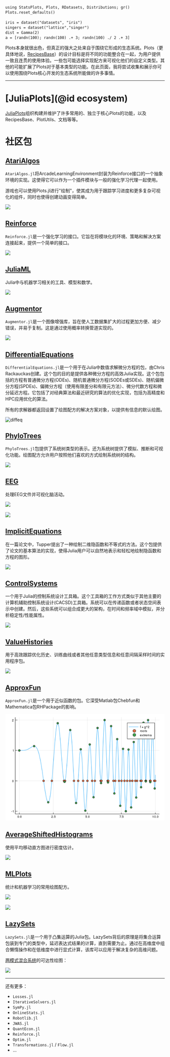 ```@setup ecosystem
using StatsPlots, Plots, RDatasets, Distributions; gr()
Plots.reset_defaults()

iris = dataset("datasets", "iris")
singers = dataset("lattice","singer")
dist = Gamma(2)
a = [randn(100); randn(100) .+ 3; randn(100) ./ 2 .+ 3]
```

Plots本身就很出色，但真正的强大之处来自于围绕它形成的生态系统。Plots（更具体地说，[RecipesBase](https://github.com/JuliaPlots/RecipesBase.jl)）的设计目标是将不同的功能整合在一起，为用户提供一致且连贯的使用体验。一些包可能选择实现配方来可视化他们的自定义类型。其他的可能扩展了Plots对于基本类型的功能。在此页面，我将尝试收集和展示你可以使用围绕Plots核心开发的生态系统所能做的许多事情。

---

# [JuliaPlots](@id ecosystem)

[JuliaPlots](https://github.com/JuliaPlots)组织构建并维护了许多常用的、独立于核心Plots的功能，以及RecipesBase、PlotUtils、文档等等。

# 社区包

## [AtariAlgos](https://github.com/tbreloff/AtariAlgos.jl)

`AtariAlgos.jl`将ArcadeLearningEnvironment封装为Reinforce接口的一个抽象环境的实现。这使得它可以作为一个插件模块与一般的强化学习代理一起使用。

游戏也可以使用Plots.jl进行"绘制"，使其成为用于跟踪学习进度和更多复杂可视化的组件，同时也使得创建动画变得简单。

![](https://cloud.githubusercontent.com/assets/933338/17670982/8923a2f6-62e2-11e6-943f-bd0a2a7b5c1f.gif)

## [Reinforce](https://github.com/tbreloff/Reinforce.jl)

`Reinforce.jl`是一个强化学习的接口。它旨在将模块化的环境、策略和解决方案连接起来，提供一个简单的接口。

![](https://cloud.githubusercontent.com/assets/933338/17703784/f3e18414-63a0-11e6-9f9e-f531278216f9.gif)


## [JuliaML](https://github.com/JuliaML)

Julia中与机器学习相关的工具、模型和数学。

![](https://cloud.githubusercontent.com/assets/933338/18800737/93b71b42-81ac-11e6-9c7a-0cddf6d083ab.png)

## [Augmentor](https://github.com/Evizero/Augmentor.jl)

`Augmentor.jl`是一个图像增强库，旨在使人工数据集扩大的过程更加方便、减少错误，并易于复制。这是通过使用概率转换管道实现的。

![](https://cloud.githubusercontent.com/assets/10854026/17645973/3894d2b0-61b6-11e6-8b10-1cb5139bfb6d.gif)

## [DifferentialEquations](https://github.com/ChrisRackauckas/DifferentialEquations.jl)

`DifferentialEquations.jl`是一个用于在Julia中数值求解微分方程的包，由Chris Rackauckas创建。这个包的目的是提供各种微分方程的高效Julia实现。这个包包括的方程有普通微分方程(ODEs)、随机普通微分方程(SODEs或SDEs)、随机偏微分方程(SPDEs)、偏微分方程（使用有限差分和有限元方法）、微分代数方程和微分延迟方程。它包括了对经典算法和最近研究的算法的优化实现，包括为高精度和HPC应用优化的算法。

所有的求解器都返回设置了绘图配方的解决方案对象，以提供有信息的默认绘图。

![diffeq](https://cloud.githubusercontent.com/assets/1814174/17526562/9daa2d1e-5e1c-11e6-9f21-fda6f49f6833.png)

## [PhyloTrees](https://github.com/jangevaare/PhyloTrees.jl)

`PhyloTrees.jl`包提供了系统树类型的表示。还为系统树提供了模拟、推断和可视化功能。绘图配方允许用户按照他们喜欢的方式绘制系统树的结构。

![](https://cloud.githubusercontent.com/assets/5422422/17630286/a25374fc-608c-11e6-9160-32466b094f0b.png)

## [EEG](https://github.com/codles/EEG.jl)

处理EEG文件并可视化脑活动。

![](https://cloud.githubusercontent.com/assets/748691/17362167/210f9c28-5974-11e6-8a05-62fa399d32d1.png)

![](https://cloud.githubusercontent.com/assets/748691/17363374/523373a0-597a-11e6-94d9-826381617756.png)

## [ImplicitEquations](https://github.com/jverzani/ImplicitEquations.jl)

在一篇论文中，Tupper提出了一种绘制二维隐函数和不等式的方法。这个包提供了论文的基本算法的实现，使得Julia用户可以自然地表示和轻松地绘制隐函数和方程的图形。

![](https://camo.githubusercontent.com/950ef704a0601ed9429addb35e6b7246ca5da149/687474703a2f2f692e696d6775722e636f6d2f4c4368547a43312e706e67)



## [ControlSystems](https://github.com/JuliaControl/ControlSystems.jl)

一个用于Julia的控制系统设计工具箱。这个工具箱的工作方式类似于其他主要的计算机辅助控制系统设计(CACSD)工具箱。系统可以在传递函数或者状态空间表示中创建。然后，这些系统可以组合成更大的架构，在时间和频率域中模拟，并分析稳定性/性能属性。

![](https://juliacontrol.github.io/ControlSystems.jl/latest/plots/pidgofplot2.svg)

## [ValueHistories](https://github.com/JuliaML/ValueHistories.jl)

用于高效跟踪优化历史、训练曲线或者其他任意类型信息和任意间隔采样时间的实用程序包。

![](https://cloud.githubusercontent.com/assets/10854026/17512899/58461c20-5e2a-11e6-94d4-b4699c63ab1a.png)


## [ApproxFun](https://github.com/ApproxFun/ApproxFun.jl)

`ApproxFun.jl`是一个用于近似函数的包。它深受Matlab包Chebfun和Mathematica包RHPackage的影响。

![](https://raw.githubusercontent.com/ApproxFun/ApproxFun.jl/master/images/extrema.png)


## [AverageShiftedHistograms](https://github.com/joshday/AverageShiftedHistograms.jl)

使用平均移动直方图进行密度估计。

![](https://cloud.githubusercontent.com/assets/933338/17702262/3bfc9a96-639b-11e6-8976-aa8bb8fabfc8.gif)

## [MLPlots](https://github.com/JuliaML/MLPlots.jl)

统计和机器学习的常用绘图配方。

![](https://cloud.githubusercontent.com/assets/933338/17702652/bca0158c-639c-11e6-8e36-4bfc7b36727e.png)

![](https://cloud.githubusercontent.com/assets/933338/17702662/cdc08752-639c-11e6-8c3c-e186456630e2.png)


## [LazySets](https://github.com/JuliaReach/LazySets.jl)

`LazySets.jl`是一个用于凸集运算的Julia包。LazySets背后的原理是将集合运算包装到专门的类型中，延迟表达式结果的计算，直到需要为止。通过在高维度中组合懒惰操作和在低维度中进行显式计算，该库可以应用于解决复杂的高维问题。

[两模式混合系统](https://juliareach.github.io/LazySets.jl/dev/man/reach_zonotopes_hybrid/#Example)的可达性绘图：

![](https://raw.githubusercontent.com/JuliaReach/JuliaReach-website/master/src/images/hybrid2d.png)

---

还有更多：

- `Losses.jl`
- `IterativeSolvers.jl`
- `SymPy.jl`
- `OnlineStats.jl`
- `Robotlib.jl`
- `JWAS.jl`
- `QuantEcon.jl`
- `Reinforce.jl`
- `Optim.jl`
- `Transformations.jl` / `Flow.jl`
- ...

